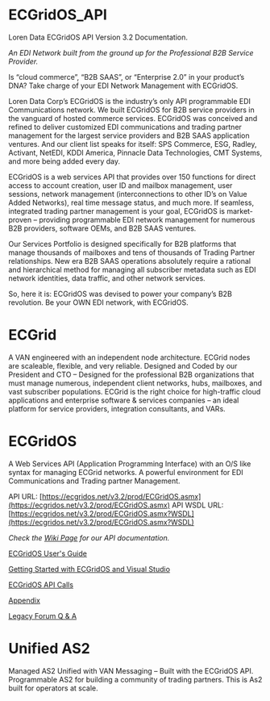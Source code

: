 # ECGridOS_API
Loren Data ECGridOS API Version 3.2 Documentation. 

_An EDI Network built from the ground up for the Professional B2B Service Provider._

Is “cloud commerce”, “B2B SAAS”, or “Enterprise 2.0” in your product’s DNA? Take charge of your EDI Network Management with ECGridOS.

Loren Data Corp’s ECGridOS is the industry’s only API programmable EDI Communications network. We built ECGridOS for B2B service providers in the vanguard of hosted commerce services. ECGridOS was conceived and refined to deliver customized EDI communications and trading partner management for the largest service providers and B2B SAAS application ventures. And our client list speaks for itself: SPS Commerce, ESG, Radley, Activant, NetEDI, KDDI America, Pinnacle Data Technologies, CMT Systems, and more being added every day.

ECGridOS is a web services API that provides over 150 functions for direct access to account creation, user ID and mailbox management,  user sessions, network management (interconnections to other ID’s on Value Added Networks), real time message status, and much more.  If seamless, integrated trading partner management is your goal,  ECGridOS is market-proven – providing programmable EDI network management for numerous  B2B providers,  software OEMs, and B2B SAAS ventures.

Our Services Portfolio is designed specifically for B2B platforms that manage thousands of mailboxes and tens of thousands of Trading Partner relationships. New era B2B SAAS operations absolutely require a rational and hierarchical method for managing all subscriber metadata such as EDI network identities, data traffic, and other network services.

So, here it is:  ECGridOS was devised to power your company’s B2B revolution. Be your OWN EDI network, with ECGridOS.

# ECGrid

A VAN engineered with an independent node architecture. ECGrid nodes are scaleable, flexible, and very reliable. Designed and Coded by our President and CTO – Designed for the professional B2B organizations that must manage  numerous, independent client networks, hubs, mailboxes, and vast subscriber  populations. ECGrid is the right choice for high-traffic cloud applications and enterprise software & services companies – an ideal platform for service providers, integration consultants, and VARs.

# ECGridOS

A Web Services API (Application Programming Interface) with an O/S like syntax for managing ECGrid networks. A powerful environment for EDI Communications and Trading partner Management.  

API URL: [https://ecgridos.net/v3.2/prod/ECGridOS.asmx](https://ecgridos.net/v3.2/prod/ECGridOS.asmx)
API WSDL URL: [https://ecgridos.net/v3.2/prod/ECGridOS.asmx?WSDL](https://ecgridos.net/v3.2/prod/ECGridOS.asmx?WSDL)

_Check the [_Wiki Page_](https://github.com/LorenData/ECGridOS_API/wiki) for our API documentation._

[ECGridOS User's Guide](https://github.com/LorenData/ECGridOS_API/wiki/ECGridOS-User's-Guide)

[Getting Started with ECGridOS and Visual Studio](https://github.com/LorenData/ECGridOS_API/wiki/Getting-Started-with-ECGridOS-and-Visual-Studio)

[ECGridOS API Calls](https://github.com/LorenData/ECGridOS_API/wiki/ECGridOS-API-Calls)

[Appendix](https://github.com/LorenData/ECGridOS_API/wiki/Appendix) 

[Legacy Forum Q & A](https://github.com/LorenData/ECGridOS_API/wiki/Legacy-Forum-Q-&-A)

# Unified AS2

Managed AS2 Unified with VAN Messaging – Built with the ECGridOS API.  Programmable AS2 for building a community of trading partners. This is As2 built for operators at scale.

